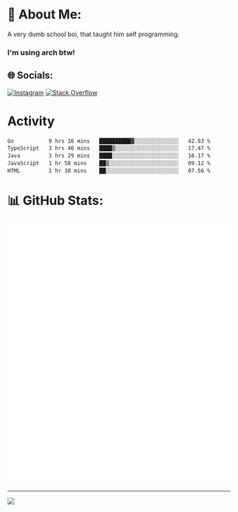 # 💫 About Me:
A very dumb school boi, that taught him self programming.

### I'm using arch btw!


## 🌐 Socials:
[![Instagram](https://img.shields.io/badge/Instagram-%23E4405F.svg?logo=Instagram&logoColor=white)](https://instagram.com/thinis.de) [![Stack Overflow](https://img.shields.io/badge/-Stackoverflow-FE7A16?logo=stack-overflow&logoColor=white)](https://stackoverflow.com/users/12344712) 

# Activity
<!--START_SECTION:waka-->

```txt
Go           9 hrs 16 mins   ██████████▓░░░░░░░░░░░░░░   42.83 %
TypeScript   3 hrs 46 mins   ████▒░░░░░░░░░░░░░░░░░░░░   17.47 %
Java         3 hrs 29 mins   ████░░░░░░░░░░░░░░░░░░░░░   16.17 %
JavaScript   1 hr 58 mins    ██▒░░░░░░░░░░░░░░░░░░░░░░   09.12 %
HTML         1 hr 38 mins    ██░░░░░░░░░░░░░░░░░░░░░░░   07.56 %
```

<!--END_SECTION:waka-->

# 📊 GitHub Stats:
![](https://raw.githubusercontent.com/CutieCat6778/github-stats/master/generated/overview.svg#gh-dark-mode-only)<br/>
![](https://raw.githubusercontent.com/CutieCat6778/github-stats/master/generated/languages.svg#gh-dark-mode-only)

---
[![](https://visitcount.itsvg.in/api?id=CutieCat6778&icon=0&color=0)](https://visitcount.itsvg.in)
